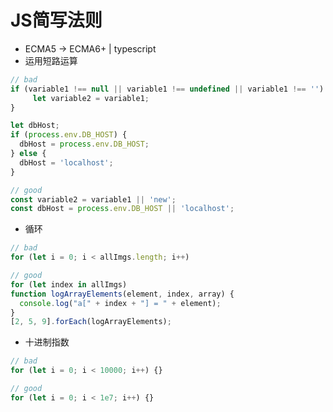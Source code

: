 # JS简写法则

- ECMA5 -> ECMA6+ | typescript
- 运用短路运算

```javascript
// bad
if (variable1 !== null || variable1 !== undefined || variable1 !== '') {
     let variable2 = variable1;
}

let dbHost;
if (process.env.DB_HOST) {
  dbHost = process.env.DB_HOST;
} else {
  dbHost = 'localhost';
}

// good
const variable2 = variable1 || 'new';
const dbHost = process.env.DB_HOST || 'localhost';
```

- 循环

```javascript
// bad
for (let i = 0; i < allImgs.length; i++)

// good
for (let index in allImgs)
function logArrayElements(element, index, array) {
  console.log("a[" + index + "] = " + element);
}
[2, 5, 9].forEach(logArrayElements);
```

- 十进制指数

```javascript
// bad
for (let i = 0; i < 10000; i++) {}

// good
for (let i = 0; i < 1e7; i++) {}
```
